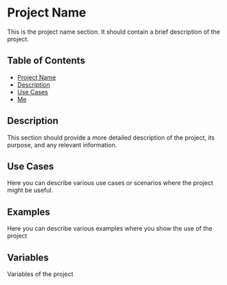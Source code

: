 # Project Name

This is the project name section. It should contain a brief description of the project.

## Table of Contents

- [Project Name](#project-name)
- [Description](#description)
- [Use Cases](#use-cases)
- [Me](#me)

## Description

This section should provide a more detailed description of the project, its purpose, and any relevant information.

## Use Cases

Here you can describe various use cases or scenarios where the project might be useful.

## Examples

Here you can describe various examples  where you show the use of the project

## Variables

Variables of the project

